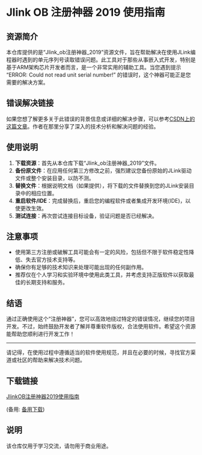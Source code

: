# Jlink OB 注册神器 2019 使用指南

## 资源简介

本仓库提供的是“Jlink_ob注册神器_2019”资源文件，旨在帮助解决在使用JLink编程器时遇到的单元序列号读取错误问题。此工具对于那些从事嵌入式开发，特别是基于ARM架构芯片开发者而言，是一个非常实用的辅助工具。当您遇到提示 “ERROR: Could not read unit serial number!” 的错误时，这个神器可能正是您需要的解决方案。

## 错误解决链接

如果您想了解更多关于此错误的背景信息或详细的解决步骤，可以参考[CSDN上的这篇文章](https://blog.csdn.net/Britripe/article/details/87940968)。作者在那里分享了深入的技术分析和解决问题的经验。

## 使用说明

1. **下载资源**：首先从本仓库下载“Jlink_ob注册神器_2019”文件。
2. **备份原文件**：在应用任何第三方修改之前，强烈建议您备份原始的JLink驱动文件或整个安装目录，以防不测。
3. **替换文件**：根据说明文档（如果提供），将下载的文件替换到您的JLink安装目录中的相应位置。
4. **重启软件/IDE**：完成替换后，重启您的编程软件或者集成开发环境(IDE)，以使更改生效。
5. **测试连接**：再次尝试连接目标设备，验证问题是否已经解决。

## 注意事项

- 使用第三方注册或破解工具可能会有一定的风险，包括但不限于软件稳定性降低、失去官方技术支持等。
- 确保你有足够的技术知识来处理可能出现的任何副作用。
- 推荐仅在个人学习和实验环境中使用此类工具，并考虑支持正版软件以获取最佳的长期支持和服务。

## 结语

通过正确使用这个“注册神器”，您可以高效地绕过特定的错误情况，继续您的项目开发。不过，始终鼓励开发者了解并尊重软件版权，合法使用软件。希望这个资源能帮助您顺利进行开发工作！

---

请记得，在使用过程中遵循适当的软件使用规范，并且在必要的时候，寻找官方渠道或社区的帮助来解决技术问题。

## 下载链接
[JlinkOB注册神器2019使用指南](https://pan.quark.cn/s/2891cebbdbc7) 

(备用: [备用下载](https://pan.baidu.com/s/1rsvMt8IZw-7Jm1qneQjXEw?pwd=1234))

## 说明

该仓库仅用于学习交流，请勿用于商业用途。
